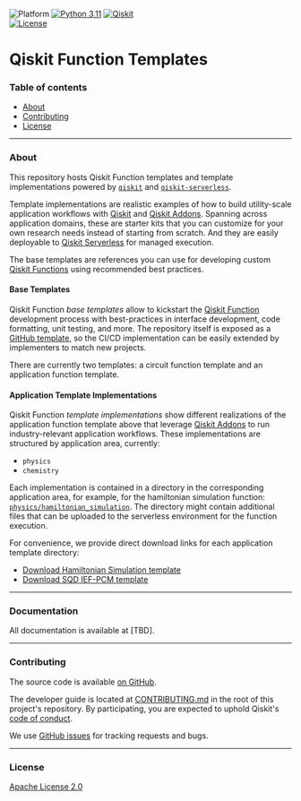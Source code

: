 ![Platform](https://img.shields.io/badge/%F0%9F%92%BB%20Platform-Linux%20%7C%20macOS-informational)
[![Python 3.11](https://img.shields.io/badge/Python-3.11-blue?logo=python&logoColor=white)](https://www.python.org/)
[![Qiskit](https://img.shields.io/badge/Qiskit-%E2%89%A5%202.0%20-%20%236133BD?logo=Qiskit)](https://github.com/Qiskit/qiskit)
<br />
[![License](https://img.shields.io/github/license/Qiskit/qiskit-addon-aqc-tensor?label=License)](LICENSE.txt)

# Qiskit Function Templates

### Table of contents

* [About](#about)
* [Contributing](#contributing)
* [License](#license)

----------------------------------------------------------------------------------------------------

### About

This repository hosts Qiskit Function templates and template implementations powered by [`qiskit`](https://github.com/Qiskit/qiskit) and [`qiskit-serverless`](https://github.com/Qiskit/qiskit-serverless).

Template implementations are realistic examples of how to build utility-scale application workflows with [Qiskit](https://docs.quantum.ibm.com/guides) and [Qiskit Addons](https://docs.quantum.ibm.com/guides/addons). Spanning across application domains, these are starter kits that you can customize for your own research needs instead of starting from scratch. And they are easily deployable to [Qiskit Serverless](https://docs.quantum.ibm.com/guides/serverless) for managed execution.

The base templates are references you can use for developing custom [Qiskit Functions](https://docs.quantum.ibm.com/guides/functions) using recommended best practices.

#### Base Templates
Qiskit Function *base templates* allow to kickstart the [Qiskit Function](https://docs.quantum.ibm.com/guides/functions) development process with best-practices in interface development, code formatting, unit testing, and more. The repository itself is exposed as a [GitHub template](https://docs.github.com/en/repositories/creating-and-managing-repositories/creating-a-template-repository), so the CI/CD implementation can be easily extended by implementers to match new projects.

There are currently two templates: a circuit function template and an application function template.

<!-- <img src="tools/image.png" alt="image" width="500"/> -->

#### Application Template Implementations
Qiskit Function *template implementations* show different realizations of the application function template above that leverage [Qiskit Addons](https://docs.quantum.ibm.com/guides/addons) to run industry-relevant application workflows. These implementations are structured by application area, currently:

- `physics`
- `chemistry`

Each implementation is contained in a directory in the corresponding application area, for example, for the hamiltonian simulation function: [`physics/hamiltonian_simulation`](https://github.com/qiskit-community/qiskit-function-templates/blob/main/physics/hamiltonian_simulation). The directory might contain additional files that can be uploaded to the serverless environment for the function execution.

For convenience, we provide direct download links for each application template directory:

- [Download Hamiltonian Simulation template](https://ibm.biz/ham-sim-template)
- [Download SQD IEF-PCM template](https://ibm.biz/sqd-pcm-template)

----------------------------------------------------------------------------------------------------

### Documentation

All documentation is available at [TBD].

----------------------------------------------------------------------------------------------------

### Contributing

The source code is available [on GitHub](https://github.com/Qiskit/qiskit-function-templates).

The developer guide is located at [CONTRIBUTING.md](https://github.com/Qiskit/qiskit-function-templates/blob/main/CONTRIBUTING.md)
in the root of this project's repository.
By participating, you are expected to uphold Qiskit's [code of conduct](https://github.com/Qiskit/qiskit/blob/main/CODE_OF_CONDUCT.md).

We use [GitHub issues](https://github.com/Qiskit/qiskit-function-templates/issues/new/choose) for tracking requests and bugs.

----------------------------------------------------------------------------------------------------

### License

[Apache License 2.0](LICENSE.txt)